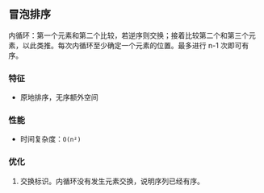 ## 冒泡排序

内循环：第一个元素和第二个比较，若逆序则交换；接着比较第二个和第三个元素，以此类推。每次内循环至少确定一个元素的位置。最多进行 n-1 次即可有序。

### 特征

- 原地排序，无序额外空间

### 性能

- 时间复杂度：`O(n²)`

### 优化

1. 交换标识。内循环没有发生元素交换，说明序列已经有序。